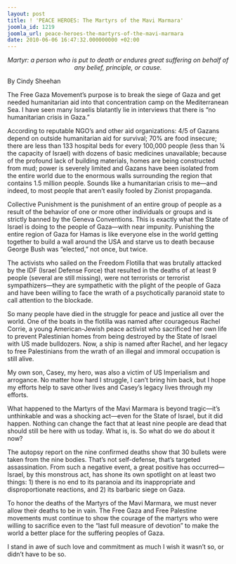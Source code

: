 ```yaml
---
layout: post
title: ! 'PEACE HEROES: The Martyrs of the Mavi Marmara'
joomla_id: 1219
joomla_url: peace-heroes-the-martyrs-of-the-mavi-marmara
date: 2010-06-06 16:47:32.000000000 +02:00
---
```

<p align="center"><em>Martyr: a  person who is put to death or endures great suffering on behalf of any  belief, principle, or cause.</em></p>
<p>By Cindy Sheehan</p>
<p>The Free Gaza  Movement’s purpose is to break the siege of Gaza and get needed  humanitarian aid into that concentration camp on the Mediterranean Sea. I  have seen many Israelis blatantly lie in interviews that there is “no  humanitarian crisis in Gaza.”</p>
<p>According to reputable  NGO’s and other aid organizations: 4/5 of Gazans depend on outside  humanitarian aid for survival; 70% are food insecure; there are less  than 133 hospital beds for every 100,000 people (less than ¼ the  capacity of Israel) with dozens of basic medicines unavailable; because  of the profound lack of building materials, homes are being constructed  from mud; power is severely limited and Gazans have been isolated from  the entire world due to the enormous walls surrounding the region that  contains 1.5 million people. Sounds like a humanitarian crisis to me—and  indeed, to most people that aren’t easily fooled by Zionist propaganda.</p>
<p>Collective  Punishment is the punishment of an entire group of people as a result of  the behavior of one or more other individuals or groups and is strictly  banned by the Geneva Conventions. This is exactly what the State of  Israel is doing to the people of Gaza—with near impunity. Punishing the  entire region of Gaza for Hamas is like everyone else in the world  getting together to build a wall around the USA and starve us to death  because George Bush was “elected,” not once, but twice.</p>
<p>The activists who  sailed on the Freedom Flotilla that was brutally attacked by the IDF  (Israel Defense Force) that resulted in the deaths of at least 9 people  (several are still missing), were not terrorists or terrorist  sympathizers—they are sympathetic with the plight of the people of Gaza  and have been willing to face the wrath of a psychotically paranoid  state to call attention to the blockade.</p>
<p>So many people have  died in the struggle for peace and justice all over the world. One of  the boats in the flotilla was named after courageous Rachel Corrie, a  young American-Jewish peace activist who sacrificed her own life to  prevent Palestinian homes from being destroyed by the State of Israel  with US made bulldozers. Now, a ship is named after Rachel, and her  legacy to free Palestinians from the wrath of an illegal and immoral  occupation is still alive.</p>
<p>My own son, Casey, my hero, was also a victim  of US Imperialism and arrogance. No matter how hard I struggle, I can’t  bring him back, but I hope my efforts help to save other lives and  Casey’s legacy lives through my efforts.</p>
<p>What happened to the  Martyrs of the Mavi Marmara is beyond tragic—it’s unthinkable and was a  shocking act—even for the State of Israel, but it did happen. Nothing  can change the fact that at least nine people are dead that should still  be here with us today. What is, is. So what do we do about it now?</p>
<p>The autopsy report  on the nine confirmed deaths show that 30 bullets were taken from the  nine bodies. That’s not self-defense, that’s targeted assassination.  From such a negative event, a great positive has occurred—Israel, by  this monstrous act, has shone its own spotlight on at least two things:  1) there is no end to its paranoia and its inappropriate and  disproportionate reactions, and 2) its barbaric siege on Gaza.</p>
<p>To honor the  deaths of the Martyrs of the Mavi Marmara, we must never allow their  deaths to be in vain. The Free Gaza and Free Palestine movements must  continue to show the courage of the martyrs who were willing to  sacrifice even to the “last full measure of devotion” to make the world a  better place for the suffering peoples of Gaza.</p>
<p>I stand in awe of  such love and commitment as much I wish it wasn’t so, or didn’t have to  be so.</p>
